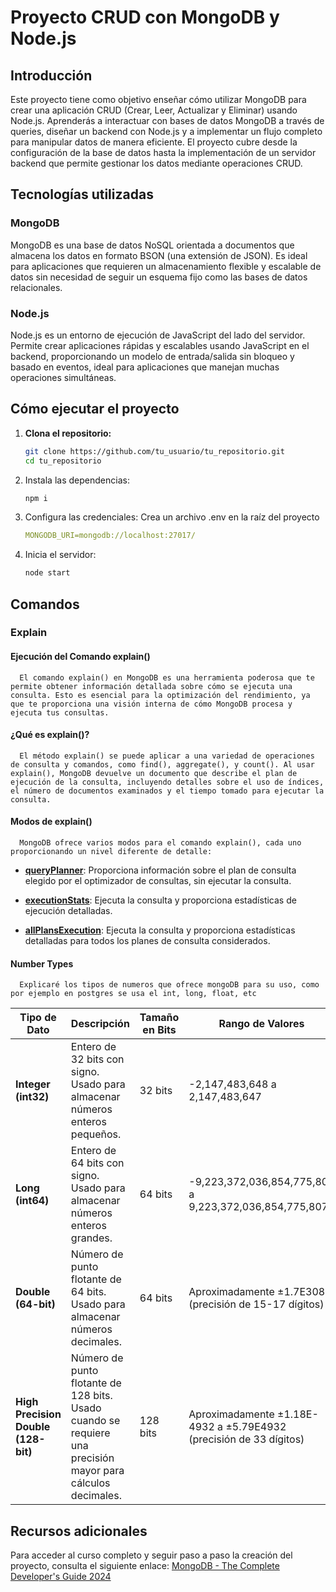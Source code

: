 # Proyecto CRUD con MongoDB y Node.js

## Introducción

Este proyecto tiene como objetivo enseñar cómo utilizar MongoDB para crear una aplicación CRUD (Crear, Leer, Actualizar y Eliminar) usando Node.js. Aprenderás a interactuar con bases de datos MongoDB a través de queries, diseñar un backend con Node.js y a implementar un flujo completo para manipular datos de manera eficiente. El proyecto cubre desde la configuración de la base de datos hasta la implementación de un servidor backend que permite gestionar los datos mediante operaciones CRUD.

## Tecnologías utilizadas

### MongoDB

MongoDB es una base de datos NoSQL orientada a documentos que almacena los datos en formato BSON (una extensión de JSON). Es ideal para aplicaciones que requieren un almacenamiento flexible y escalable de datos sin necesidad de seguir un esquema fijo como las bases de datos relacionales.

### Node.js

Node.js es un entorno de ejecución de JavaScript del lado del servidor. Permite crear aplicaciones rápidas y escalables usando JavaScript en el backend, proporcionando un modelo de entrada/salida sin bloqueo y basado en eventos, ideal para aplicaciones que manejan muchas operaciones simultáneas.

## Cómo ejecutar el proyecto

1. **Clona el repositorio:**

   ```bash
   git clone https://github.com/tu_usuario/tu_repositorio.git
   cd tu_repositorio
   ```

2. Instala las dependencias:

   ```bash
   npm i
   ```

3. Configura las credenciales: Crea un archivo .env en la raíz del proyecto

   ```yaml
   MONGODB_URI=mongodb://localhost:27017/
   ```

4. Inicia el servidor:
   ```bash
   node start
   ```

## Comandos

### Explain

#### Ejecución del Comando explain()

      El comando explain() en MongoDB es una herramienta poderosa que te permite obtener información detallada sobre cómo se ejecuta una consulta. Esto es esencial para la optimización del rendimiento, ya que te proporciona una visión interna de cómo MongoDB procesa y ejecuta tus consultas.

#### ¿Qué es explain()?

      El método explain() se puede aplicar a una variedad de operaciones de consulta y comandos, como find(), aggregate(), y count(). Al usar explain(), MongoDB devuelve un documento que describe el plan de ejecución de la consulta, incluyendo detalles sobre el uso de índices, el número de documentos examinados y el tiempo tomado para ejecutar la consulta.

#### Modos de explain()

      MongoDB ofrece varios modos para el comando explain(), cada uno proporcionando un nivel diferente de detalle:

- <u>**queryPlanner**</u>: Proporciona información sobre el plan de consulta elegido por el optimizador de consultas, sin ejecutar la consulta.

- <u>**executionStats**</u>: Ejecuta la consulta y proporciona estadísticas de ejecución detalladas.

- <u>**allPlansExecution**</u>: Ejecuta la consulta y proporciona estadísticas detalladas para todos los planes de consulta considerados.

#### Number Types

      Explicaré los tipos de numeros que ofrece mongoDB para su uso, como por ejemplo en postgres se usa el int, long, float, etc

| Tipo de Dato                        | Descripción                                                                                                 | Tamaño en Bits | Rango de Valores                                                   |
| ----------------------------------- | ----------------------------------------------------------------------------------------------------------- | -------------- | ------------------------------------------------------------------ |
| **Integer (int32)**                 | Entero de 32 bits con signo. Usado para almacenar números enteros pequeños.                                 | 32 bits        | -2,147,483,648 a 2,147,483,647                                     |
| **Long (int64)**                    | Entero de 64 bits con signo. Usado para almacenar números enteros grandes.                                  | 64 bits        | -9,223,372,036,854,775,808 a 9,223,372,036,854,775,807             |
| **Double (64-bit)**                 | Número de punto flotante de 64 bits. Usado para almacenar números decimales.                                | 64 bits        | Aproximadamente ±1.7E308 (precisión de 15-17 dígitos)              |
| **High Precision Double (128-bit)** | Número de punto flotante de 128 bits. Usado cuando se requiere una precisión mayor para cálculos decimales. | 128 bits       | Aproximadamente ±1.18E-4932 a ±5.79E4932 (precisión de 33 dígitos) |

## Recursos adicionales

Para acceder al curso completo y seguir paso a paso la creación del proyecto, consulta el siguiente enlace: [MongoDB - The Complete Developer's Guide 2024](https://www.udemy.com/courses/search/?src=ukw&q=MongoDB+-+The+Complete+Developer%27s+Guide+2024)
